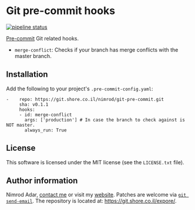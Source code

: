 # Git pre-commit hooks

[![pipeline status](https://git.shore.co.il/nimrod/git-pre-commit/badges/master/pipeline.svg)](https://git.shore.co.il/nimrod/git-pre-commit/-/commits/master)

[Pre-commit](http://pre-commit.com/) Git related hooks.

- `merge-conflict`: Checks if your branch has merge conflicts with the master
  branch.

## Installation

Add the following to your project's `.pre-commit-config.yaml`:

```
-    repo: https://git.shore.co.il/nimrod/git-pre-commit.git
     sha: v0.1.1
     hooks:
     - id: merge-conflict
       args: ['production'] # In case the branch to check against is NOT master.
       always_run: True
```

## License

This software is licensed under the MIT license (see the `LICENSE.txt` file).

## Author information

Nimrod Adar, [contact me](mailto:nimrod@shore.co.il) or visit my
[website](https://www.shore.co.il/). Patches are welcome via
[`git send-email`](http://git-scm.com/book/en/v2/Git-Commands-Email). The repository
is located at: <https://git.shore.co.il/expore/>.
